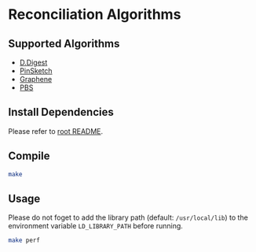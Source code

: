 # Reconciliation Algorithms

## Supported Algorithms

+ [D.Digest](https://dl.acm.org/doi/abs/10.1145/2043164.2018462?casa_token=c5YcT1VUJ9kAAAAA:cDmtII6znlJkRtkXnJUUU1Iu0SAdi7_dfgqzt5H-MYb7UClzxVJ1DwHbSrOnLP8X_IRUSqqVoD1Z-A)
+ [PinSketch](https://web.cs.ucla.edu/~rafail/PUBLIC/89.pdf)
+ [Graphene](https://dl.acm.org/doi/10.1145/3341302.3342082)
+ [PBS](https://arxiv.org/pdf/2007.14569.pdf)

## Install Dependencies

Please refer to [root README](../README.md).

## Compile 

```bash
make
```

## Usage 

Please do not foget to add the library path (default: `/usr/local/lib`) to the environment variable `LD_LIBRARY_PATH` before running.

```bash
make perf
```



